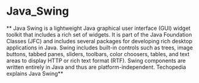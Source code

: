 # Java_Swing

** Java Swing is a lightweight Java graphical user interface (GUI) widget toolkit that includes a rich set of widgets. 
It is part of the Java Foundation Classes (JFC) and includes several packages for developing rich desktop applications in Java. 
Swing includes built-in controls such as trees, image buttons, tabbed panes, sliders, toolbars, color choosers, tables, and text areas to display HTTP or rich text format (RTF). 
Swing components are written entirely in Java and thus are platform-independent.
Techopedia explains Java Swing**
